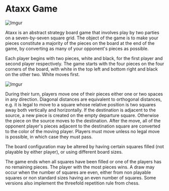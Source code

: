 # Ataxx Game

![Imgur](http://i.imgur.com/lUyjlu9.jpg)

Ataxx is an abstract strategy board game that involves play by two parties on a seven-by-seven square grid. The object of the game is to make your pieces constitute a majority of the pieces on the board at the end of the game, by converting as many of your opponent's pieces as possible.

Each player begins with two pieces, white and black, for the first player and second player respectively. The game starts with the four pieces on the four corners of the board, with white in the top left and bottom right and black on the other two. White moves first.

![Imgur](http://i.imgur.com/invNjJk.png)

During their turn, players move one of their pieces either one or two spaces in any direction. Diagonal distances are equivalent to orthogonal distances, e.g. it is legal to move to a square whose relative position is two squares away both vertically and horizontally. If the destination is adjacent to the source, a new piece is created on the empty departure square. Otherwise the piece on the source moves to the destination. After the move, all of the opponent player's pieces adjacent to the destination square are converted to the color of the moving player. Players must move unless no legal move is possible, in which case they must pass.

The board configuration may be altered by having certain squares filled (not playable by either player), or using different board sizes.

The game ends when all squares have been filled or one of the players has no remaining pieces. The player with the most pieces wins. A draw may occur when the number of squares are even, either from non playable squares or non standard sizes having an even number of squares. Some versions also implement the threefold repetition rule from chess.
